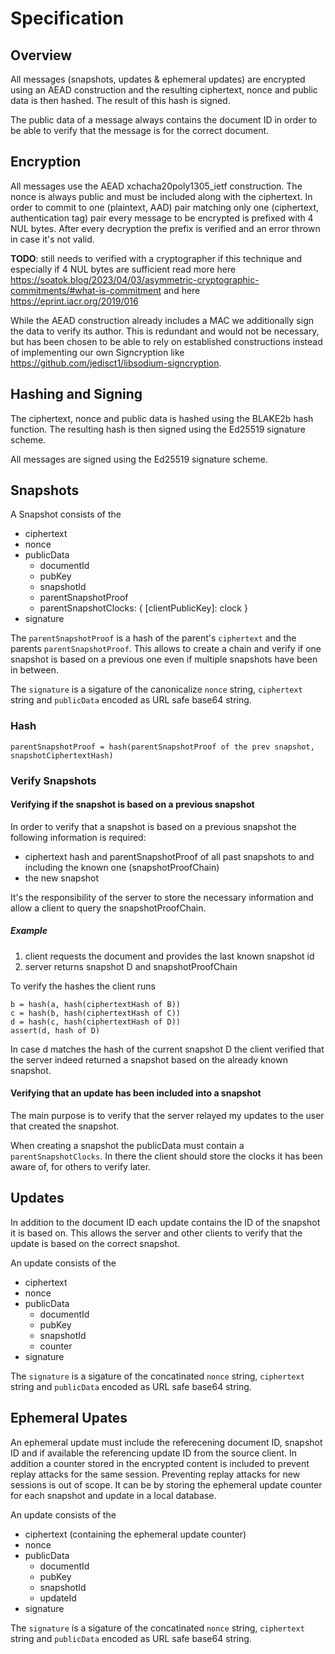 # Specification

## Overview

All messages (snapshots, updates & ephemeral updates) are encrypted using an AEAD construction and the resulting ciphertext, nonce and public data is then hashed. The result of this hash is signed.

The public data of a message always contains the document ID in order to be able to verify that the message is for the correct document.

## Encryption

All messages use the AEAD xchacha20poly1305_ietf construction. The nonce is always public and must be included along with the ciphertext.
In order to commit to one (plaintext, AAD) pair matching only one (ciphertext, authentication tag) pair every message to be encrypted is prefixed with 4 NUL bytes. After every decryption the prefix is verified and an error thrown in case it's not valid.

**TODO**: still needs to verified with a cryptographer if this technique and especially if 4 NUL bytes are sufficient
read more here https://soatok.blog/2023/04/03/asymmetric-cryptographic-commitments/#what-is-commitment and
here https://eprint.iacr.org/2019/016

While the AEAD construction already includes a MAC we additionally sign the data to verify its author. This is redundant and would not be necessary, but has been chosen to be able to rely on established constructions instead of implementing our own Signcryption like https://github.com/jedisct1/libsodium-signcryption.

## Hashing and Signing

The ciphertext, nonce and public data is hashed using the BLAKE2b hash function. The resulting hash is then signed using the Ed25519 signature scheme.

All messages are signed using the Ed25519 signature scheme.

## Snapshots

A Snapshot consists of the

- ciphertext
- nonce
- publicData
  - documentId
  - pubKey
  - snapshotId
  - parentSnapshotProof
  - parentSnapshotClocks: { [clientPublicKey]: clock }
- signature

The `parentSnapshotProof` is a hash of the parent's `ciphertext` and the parents `parentSnapshotProof`. This allows to create a chain
and verify if one snapshot is based on a previous one even if multiple snapshots have been in between.

The `signature` is a sigature of the canonicalize `nonce` string, `ciphertext` string and `publicData` encoded as URL safe base64 string.

### Hash

```
parentSnapshotProof = hash(parentSnapshotProof of the prev snapshot, snapshotCiphertextHash)
```

### Verify Snapshots

#### Verifying if the snapshot is based on a previous snapshot

In order to verify that a snapshot is based on a previous snapshot the following information is required:

- ciphertext hash and parentSnapshotProof of all past snapshots to and including the known one (snapshotProofChain)
- the new snapshot

It's the responsibility of the server to store the necessary information and allow a client to query the snapshotProofChain.

##### Example

1. client requests the document and provides the last known snapshot id
2. server returns snapshot D and snapshotProofChain

To verify the hashes the client runs

```
b = hash(a, hash(ciphertextHash of B))
c = hash(b, hash(ciphertextHash of C))
d = hash(c, hash(ciphertextHash of D))
assert(d, hash of D)
```

In case d matches the hash of the current snapshot D the client verified that the server indeed returned a snapshot based on the already known snapshot.

#### Verifying that an update has been included into a snapshot

The main purpose is to verify that the server relayed my updates to the user that created the snapshot.

When creating a snapshot the publicData must contain a `parentSnapshotClocks`. In there the client should store the clocks it has been aware of, for others to verify later.

## Updates

In addition to the document ID each update contains the ID of the snapshot it is based on. This allows the server and other clients to verify that the update is based on the correct snapshot.

An update consists of the

- ciphertext
- nonce
- publicData
  - documentId
  - pubKey
  - snapshotId
  - counter
- signature

The `signature` is a sigature of the concatinated `nonce` string, `ciphertext` string and `publicData` encoded as URL safe base64 string.

## Ephemeral Upates

An ephemeral update must include the referecening document ID, snapshot ID and if available the referencing update ID from the source client. In addition a counter stored in the encrypted content is included to prevent replay attacks for the same session. Preventing replay attacks for new sessions is out of scope. It can be by storing the ephemeral update counter for each snapshot and update in a local database.

An update consists of the

- ciphertext (containing the ephemeral update counter)
- nonce
- publicData
  - documentId
  - pubKey
  - snapshotId
  - updateId
- signature

The `signature` is a sigature of the concatinated `nonce` string, `ciphertext` string and `publicData` encoded as URL safe base64 string.
